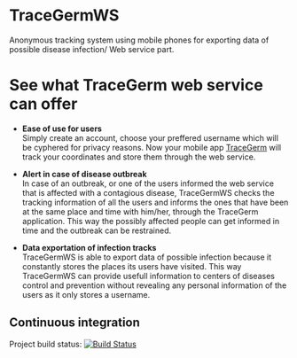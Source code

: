 # TraceGermWS

Anonymous tracking system using mobile phones for exporting data of possible disease infection/ Web service part. 

# See what TraceGerm web service can offer

* **Ease of use for users**<br>
Simply create an account, choose your preffered username which will be cyphered for privacy reasons. 
Now your mobile app [TraceGerm](https://github.com/TraceGerm/TraceGermApp) will track your coordinates and store them 
through the web service.


* **Alert in case of disease outbreak**<br>
In case of an outbreak, or one of the users informed the web service that is affected with a contagious disease, 
TraceGermWS checks the tracking information of all the users and informs the ones that have been at the same place 
and time with him/her, through the TraceGerm application. This way the possibly affected people can get 
informed in time and the outbreak can be restrained. 
  
  
* **Data exportation of infection tracks**<br>
TraceGermWS is able to export data of possible infection because it constantly stores the places its users have 
visited. This way TraceGermWS can provide usefull information to centers of diseases control and prevention without 
revealing any personal information of the users as it only stores a username.


## Continuous integration
Project build status:
[![Build Status](https://travis-ci.org/TraceGerm/TraceGermWS.svg?branch=master)](https://travis-ci.org/TraceGerm/TraceGermWS)
